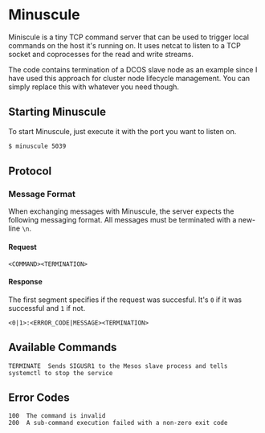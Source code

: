 # Minuscule

Miniscule is a tiny TCP command server that can be used to trigger local commands on the host it's running on. It uses netcat to listen to a TCP socket and coprocesses for the read and write streams.

The code contains termination of a DCOS slave node as an example since I have used this approach for cluster node lifecycle management. You can simply replace this with whatever you need though.

## Starting Minuscule

To start Minuscule, just execute it with the port you want to listen on.

```bash
$ minuscule 5039
```

## Protocol

### Message Format

When exchanging messages with Minuscule, the server expects the following messaging format. All messages must be terminated with a new-line `\n`.

#### Request

```
<COMMAND><TERMINATION>
```

#### Response

The first segment specifies if the request was succesful. It's `0` if it was successful and `1` if not.

```
<0|1>:<ERROR_CODE|MESSAGE><TERMINATION>
```

## Available Commands

```
TERMINATE  Sends SIGUSR1 to the Mesos slave process and tells systemctl to stop the service
```

## Error Codes

```
100  The command is invalid
200  A sub-command execution failed with a non-zero exit code

```
